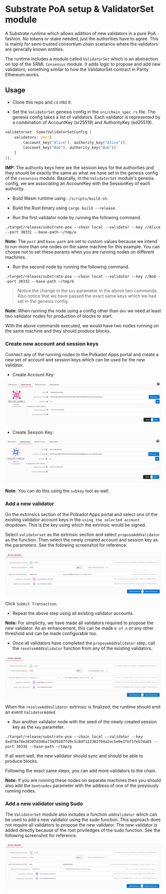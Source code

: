 # Substrate PoA setup & ValidatorSet module

A Substrate runtime which allows addition of new validators in a pure PoA fashion. No tokens or stake needed, just the authorities have to agree. This is mainly for semi-trusted consortium chain scenarios where the validators are generally known entities.

The runtime includes a module called `ValidatorSet` which is an abstraction on top of the SRML `Consensus` module. It adds logic to propose and add new validators; something similar to how the ValidatorSet contract in Parity Ethereum works.

## Usage

* Clone this repo and `cd` into it.

* Set the `ValidatorSet` genesis config in the `src/chain_spec.rs` file.
The genesis config takes a list of validators. Each validator is represented by a combination of AccountKey (sr25519) and AuthorityKey (ed25519).

```rust
validatorset: Some(ValidatorSetConfig {
	validators: vec![
		(account_key("Alice"), authority_key("Alice")), 
		(account_key("Bob"), authority_key("Bob"))
	]
}),
```

**IMP:** The authority keys here are the session keys for the authorities and they should be exactly the same as what we have set in the genesis config of the `consensus` module. Basically, in the `ValidatorSet` module's genesis config, we are associating an AccountKey with the SessionKey of each authority.

* Build Wasm runtime using `./scripts/build.sh`.

* Build the Rust binary using `cargo build --release`.

* Run the first validator node by running the following command.

```
./target/release/substrate-poa --chain local --validator --key //Alice --port 30331 --base-path ~/tmp/a
```

**Note:** The `port` and `base-path` are set to custom values because we intend to run more than one nodes on the same machine for this example. You can choose not to set these params when you are running nodes on different machines.

* Run the second node by running the following command.

```
./target/release/substrate-poa --chain local --validator --key //Bob --port 30332 --base-path ~/tmp/b
```

> Notice the change in the `key` parameter in the above two commands. Also notice that we have passed the exact same keys which we had set in the genesis config.

**Note:** When running the node using a config other than `dev` we need at least two validator nodes for production of blocks to start. 

With the above commands executed, we would have two nodes running on the same machine and they should produce blocks.

### Create new account and session keys

Connect any of the running nodes to the Polkadot Apps portal and create a new set of account and session keys which can be used for the new validator.

* Create Account Key:

![](./img/account_key.png)

* Create Session Key:

![](./img/session_key.png)

**Note:** You can do this using the `subkey` tool as well.

### Add a new validator

Go the extrinsics section of the Polkadot Apps portal and select one of the existing validator account keys in the `using the selected account` dropdown. This is the key using which the extrinsic would be signed.

Select `validatorset` as the extrinsic section and select `proposeAddValidator` as the function. Then select the newly created account and session key as the parameters. See the following screenshot for reference.

![](./img/propose.png)

Click `Submit Transaction`.

* Repeat the above step using all existing validator accounts.

**Note:** For simplicity, we have made all validators required to propose the new validator. As an enhancement, this can be made `m of n` or any other threshold and can be made configurable too.

* Once all validators have completed the `proposeAddValidator` step, call the `resolveAddValidator` function from any of the existing validators.

![](./img/resolve.png)

When the `resolveAddValidator` extrinsic is finalized, the runtime should emit an event `ValidatorAdded`.

* Run another validator node with the seed of the newly created session key as the `key` parameter.

```
./target/release/substrate-poa --chain local --validator --key 0xd79a78e28307d346a73439187fd9c5c8df122302f94a2ac5e9e1fbf1feb74ab5 --port 30336 --base-path ~/tmp/g
```

If all went well, the new validator should sync and should be able to produce blocks.

Following the exact same steps, you can add more validators to the chain.

**Note:** If you are running these nodes on separate machines then you should also add the `bootnodes` parameter with the address of one of the previously running nodes.

### Add a new validator using Sudo

The `ValidatorSet` module also includes a function `addValidator` which can be used to add a new validator using the sudo function. This approach does not require all validators to propose the new validator. The new validator is added directly because of the root priviledges of the sudo function. See the following screenshot for reference.

![](./img/sudo.png)